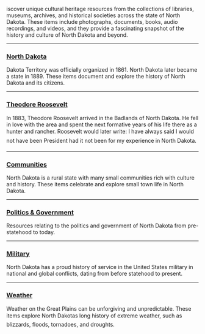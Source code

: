 iscover unique cultural heritage resources from the collections of libraries, museums, archives, and historical societies across the state of North Dakota. These items include photographs, documents, books, audio recordings, and videos, and they provide a fascinating snapshot of the history and culture of North Dakota and beyond. 

--- 
### [North Dakota](/search?q=north+dakota)
Dakota Territory was officially organized in 1861. North Dakota later became a state in 1889. These items document and explore the history of North Dakota and its citizens.

---
### [Theodore Roosevelt](/search?q=%22Theodore+Roosevelt%22+OR+%22Roosevelt,+Theodore,+1858-1919%22)
In 1883, Theodore Roosevelt arrived in the Badlands of North Dakota. He fell in love with the area and spent the next formative years of his life there as a hunter and rancher. Roosevelt would later write: I have always said I would not have been President had it not been for my experience in North Dakota.

---
### [Communities](/search?q=%22City+%26+Town+Life%22+OR+%22North+Dakota+County+and+Town+Histories+Collection%22+OR+%22North+Dakota+Atlases+and+Plat+Books%22)
North Dakota is a rural state with many small communities rich with culture and history. These items celebrate and explore small town life in North Dakota.

---
### [Politics & Government](/search?q=%22Politics%20%26%20Government%22)
Resources relating to the politics and government of North Dakota from pre-statehood to today. 

---
### [Military](/search?q=Military)
North Dakota has a proud history of service in the United States military in national and global conflicts, dating from before statehood to present.  

---
### [Weather](/search?q=Weather*%20OR%20blizzard*%20OR%20blizzards*%20OR%20floods*%20OR%20tornado*%20OR%20tornadoes*%20OR%20drought*%20OR%20droughts*%20OR%20winter*%20OR%20snow*)
Weather on the Great Plains can be unforgiving and unpredictable. These items explore North Dakotas long history of extreme weather, such as blizzards, floods, tornadoes, and droughts.  